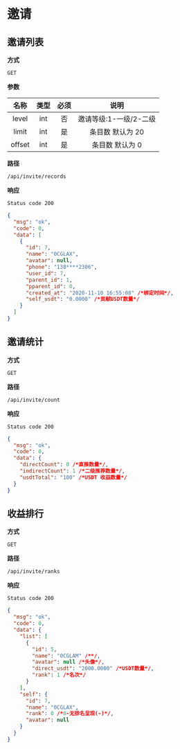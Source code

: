 # 邀请

## 邀请列表

**方式**

`GET`

**参数**

|  名称  | 类型 | 必须 |          说明          |
| :----: | :--: | :--: | :--------------------: |
| level  | int  |  否  | 邀请等级:1-一级/2-二级 |
| limit  | int  |  是  |    条目数 默认为 20    |
| offset | int  |  是  |    条目数 默认为 0     |

**路径**

`/api/invite/records`

**响应**

`Status code 200`

```json
{
  "msg": "ok",
  "code": 0,
  "data": [
    {
      "id": 7,
      "name": "0CGLAX",
      "avatar": null,
      "phone": "138****2306",
      "user_id": 7,
      "parent_id": 1,
      "pparent_id": 0,
      "created_at": "2020-11-10 16:55:08" /*绑定时间*/,
      "self_usdt": "0.0000" /*贡献USDT数量*/
    }
  ]
}
```

## 邀请统计

**方式**

`GET`

**路径**

`/api/invite/count`

**响应**

`Status code 200`

```json
{
  "msg": "ok",
  "code": 0,
  "data": {
    "directCount": 0 /*直推数量*/,
    "indirectCount": 1 /*二级推荐数量*/,
    "usdtTotal": "100" /*USDT 收益数量*/
  }
}
```

## 收益排行

**方式**

`GET`

**路径**

`/api/invite/ranks`

**响应**

`Status code 200`

```json
{
  "msg": "ok",
  "code": 0,
  "data": {
    "list": [
      {
        "id": 5,
        "name": "0CGLAM" /**/,
        "avatar": null /*头像*/,
        "direct_usdt": "2000.0000" /*USDT数量*/,
        "rank": 1 /*名次*/
      }
    ],
    "self": {
      "id": 7,
      "name": "0CGLAX",
      "rank": 0 /*0-无排名呈现(-)*/,
      "avatar": null
    }
  }
}
```
